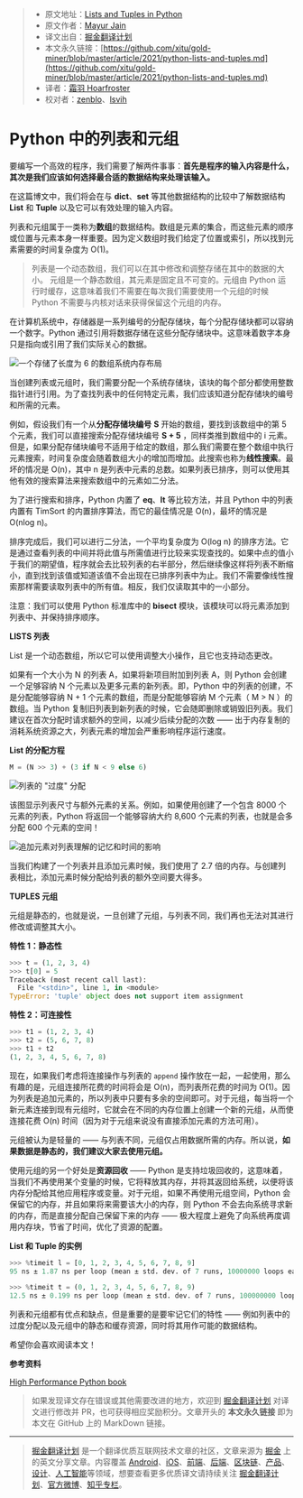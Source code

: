> * 原文地址：[Lists and Tuples in Python](https://medium.com/python-in-plain-english/python-lists-and-tuples-760d45ebeaa8)
> * 原文作者：[Mayur Jain](https://medium.com/@mayur-ds)
> * 译文出自：[掘金翻译计划](https://github.com/xitu/gold-miner)
> * 本文永久链接：[https://github.com/xitu/gold-miner/blob/master/article/2021/python-lists-and-tuples.md](https://github.com/xitu/gold-miner/blob/master/article/2021/python-lists-and-tuples.md)
> * 译者：[霜羽 Hoarfroster](https://github.com/PassionPenguin)
> * 校对者：[zenblo](https://github.com/zenblo)、[lsvih](https://github.com/lsvih)

# Python 中的列表和元组

要编写一个高效的程序，我们需要了解两件事事：**首先是程序的输入内容是什么，其次是我们应该如何选择最合适的数据结构来处理该输入。**

在这篇博文中，我们将会在与 **dict**、**set** 等其他数据结构的比较中了解数据结构 **List** 和 **Tuple** 以及它可以有效处理的输入内容。

列表和元组属于一类称为**数组**的数据结构。数组是元素的集合，而这些元素的顺序或位置与元素本身一样重要。因为定义数组时我们给定了位置或索引，所以找到元素需要的时间复杂度为 O(1)。

> 列表是一个动态数组，我们可以在其中修改和调整存储在其中的数据的大小。
> 元组是一个静态数组，其元素是固定且不可变的。元组由 Python 运行时缓存，这意味着我们不需要在每次我们需要使用一个元组的时候 Python 不需要与内核对话来获得保留这个元组的内存。

在计算机系统中，存储器是一系列编号的分配存储块，每个分配存储块都可以容纳一个数字。Python 通过引用将数据存储在这些分配存储块中。这意味着数字本身只是指向或引用了我们实际关心的数据。

![**一个存储了长度为 6 的数组系统内存布局**](https://cdn-images-1.medium.com/max/2664/1*r3B7WgUsBJeYQmExYERwig.png)

当创建列表或元组时，我们需要分配一个系统存储块，该块的每个部分都使用整数指针进行引用。为了查找列表中的任何特定元素，我们应该知道分配存储块的编号和所需的元素。

例如，假设我们有一个从**分配存储块编号** **S** 开始的数组，要找到该数组中的第 5 个元素，我们可以直接搜索分配存储块编号 **S + 5** ，同样类推到数组中的 i 元素。但是，如果分配存储块编号不适用于给定的数组，那么我们需要在整个数组中执行元素搜索，时间复杂度会随着数组大小的增加而增加。此搜索也称为**线性搜索**。最坏的情况是 O(n)，其中 n 是列表中元素的总数。如果列表已排序，则可以使用其他有效的搜索算法来搜索数组中的元素如二分法。

为了进行搜索和排序，Python 内置了 **__eq__**、**__lt__** 等比较方法，并且 Python 中的列表内置有 TimSort 的内置排序算法，而它的最佳情况是 O(n)，最坏的情况是 O(nlog n)。

排序完成后，我们可以进行二分法，一个平均复杂度为 O(log n) 的排序方法。它是通过查看列表的中间并将此值与所需值进行比较来实现查找的。如果中点的值小于我们的期望值，程序就会去比较列表的右半部分，然后继续像这样将列表不断缩小，直到找到该值或知道该值不会出现在已排序列表中为止。我们不需要像线性搜索那样需要读取列表中的所有值。相反，我们仅读取其中的一小部分。

注意：我们可以使用 Python 标准库中的 **bisect** 模块，该模块可以将元素添加到列表中、并保持排序顺序。

**LISTS 列表**

List 是一个动态数组，所以它可以使用调整大小操作，且它也支持动态更改。

如果有一个大小为 N 的列表 A，如果将新项目附加到列表 A，则 Python 会创建一个足够容纳 N 个元素以及更多元素的新列表。即，Python 中的列表的创建，不是分配能够容纳 N + 1 个元素的数组，而是分配能够容纳 M 个元素（ M > N ）的数组。当 Python 复制旧列表到新列表的时候，它会随即删除或销毁旧列表。我们建议在首次分配时请求额外的空间，以减少后续分配的次数 —— 出于内存复制的消耗系统资源之大，列表元素的增加会严重影响程序运行速度。

**List 的分配方程**

```python
M = (N >> 3) + (3 if N < 9 else 6)
```

![列表的 "过度" 分配](https://cdn-images-1.medium.com/max/2134/1*mYYlsNHqfxdvdSUUmlSARQ.png)

该图显示列表尺寸与额外元素的关系。例如，如果使用创建了一个包含 8000 个元素的列表，Python 将返回一个能够容纳大约 8,600 个元素的列表，也就是会多分配 600 个元素的空间！

![**追加元素对列表理解的记忆和时间的影响**](https://cdn-images-1.medium.com/max/2000/1*Tb-UGxpj6tL93pKUo8EXUg.png)

当我们构建了一个列表并且添加元素时候，我们使用了 2.7 倍的内存。与创建列表相比，添加元素时候分配给列表的额外空间要大得多。

**TUPLES 元组**

元组是静态的，也就是说，一旦创建了元组，与列表不同，我们再也无法对其进行修改或调整其大小。

**特性 1：静态性**

```python
>>> t = (1, 2, 3, 4)
>>> t[0] = 5
Traceback (most recent call last):
  File "<stdin>", line 1, in <module>
TypeError: 'tuple' object does not support item assignment
```

**特性 2：可连接性**

```python
>>> t1 = (1, 2, 3, 4)
>>> t2 = (5, 6, 7, 8)
>>> t1 + t2
(1, 2, 3, 4, 5, 6, 7, 8)
```

现在，如果我们考虑将连接操作与列表的 `append` 操作放在一起，一起使用，那么有趣的是，元组连接所花费的时间将会是 O(n)，而列表所花费的时间为 O(1)。因为列表是追加元素的，所以列表中只要有多余的空间即可。对于元组，每当将一个新元素连接到现有元组时，它就会在不同的内存位置上创建一个新的元组，从而使连接花费 O(n) 时间（因为对于元组来说没有直接添加元素的方法可用）。

元组被认为是轻量的 —— 与列表不同，元组仅占用数据所需的内存。所以说，**如果数据是静态的，我们建议大家去使用元组。**

使用元组的另一个好处是**资源回收** —— Python 是支持垃圾回收的，这意味着，当我们不再使用某个变量的时候，它将释放其内存，并将其返回给系统，以便将该内存分配给其他应用程序或变量。对于元组，如果不再使用元组空间，Python 会保留它的内存，并且如果将来需要该大小的内存，则 Python 不会去向系统寻求新的内存，而是直接分配自己保留下来的内存 —— 极大程度上避免了向系统再度调用内存块，节省了时间，优化了资源的配置。

**List 和 Tuple 的实例**

```python
>>> %timeit l = [0, 1, 2, 3, 4, 5, 6, 7, 8, 9]
95 ns ± 1.87 ns per loop (mean ± std. dev. of 7 runs, 10000000 loops each)

>>> %timeit t = (0, 1, 2, 3, 4, 5, 6, 7, 8, 9)
12.5 ns ± 0.199 ns per loop (mean ± std. dev. of 7 runs, 100000000 loops each)
```

列表和元组都有优点和缺点，但是重要的是要牢记它们的特性 —— 例如列表中的过度分配以及元组中的静态和缓存资源，同时将其用作可能的数据结构。

希望你会喜欢阅读本文！

**参考资料**

[High Performance Python book](https://www.oreilly.com/library/view/high-performance-python/9781449361747/)

> 如果发现译文存在错误或其他需要改进的地方，欢迎到 [掘金翻译计划](https://github.com/xitu/gold-miner) 对译文进行修改并 PR，也可获得相应奖励积分。文章开头的 **本文永久链接** 即为本文在 GitHub 上的 MarkDown 链接。

---

> [掘金翻译计划](https://github.com/xitu/gold-miner) 是一个翻译优质互联网技术文章的社区，文章来源为 [掘金](https://juejin.im) 上的英文分享文章。内容覆盖 [Android](https://github.com/xitu/gold-miner#android)、[iOS](https://github.com/xitu/gold-miner#ios)、[前端](https://github.com/xitu/gold-miner#前端)、[后端](https://github.com/xitu/gold-miner#后端)、[区块链](https://github.com/xitu/gold-miner#区块链)、[产品](https://github.com/xitu/gold-miner#产品)、[设计](https://github.com/xitu/gold-miner#设计)、[人工智能](https://github.com/xitu/gold-miner#人工智能)等领域，想要查看更多优质译文请持续关注 [掘金翻译计划](https://github.com/xitu/gold-miner)、[官方微博](http://weibo.com/juejinfanyi)、[知乎专栏](https://zhuanlan.zhihu.com/juejinfanyi)。
